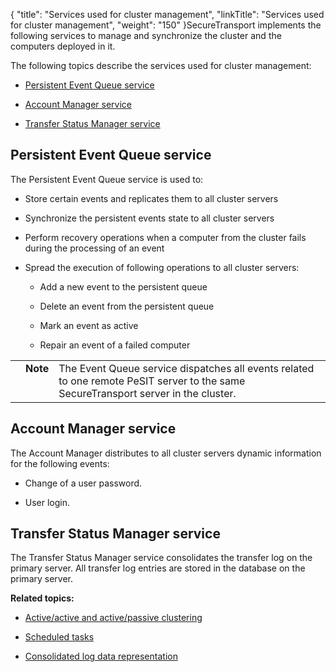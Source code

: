 {
    "title": "Services used for cluster management",
    "linkTitle": "Services used for cluster management",
    "weight": "150"
}SecureTransport implements the following services to manage and synchronize the cluster and the computers deployed in it.

The following topics describe the services used for cluster management:

-   [Persistent Event Queue service](#persistent)
-   [Account Manager service](#account)
-   [Transfer Status Manager service](#transfer)

## <span id="Persistent"></span>Persistent Event Queue service

The Persistent Event Queue service is used to:

-   Store certain events and replicates them to all cluster servers
-   Synchronize the persistent events state to all cluster servers
-   Perform recovery operations when a computer from the cluster fails during the processing of an event
-   Spread the execution of following operations to all cluster servers:
    -   Add a new event to the persistent queue
    -   Delete an event from the persistent queue
    -   Mark an event as active
    -   Repair an event of a failed computer

<table cellpadding="0" cellspacing="0">
   <col/>
   <col/>
   <col/>
      <tr>
         <td valign="top">         </td>
         <td valign="top"><span><b>Note</b></span>
         </td>
         <td data-mc-autonum="&lt;b&gt;Note&lt;/b&gt;" valign="top">The Event Queue service dispatches all events related to one remote PeSIT server to the same <span>SecureTransport</span> server in the cluster.         </td>
      </tr>
</table>

## <span id="Account"></span>Account Manager service

The Account Manager distributes to all cluster servers dynamic information for the following events:

-   Change of a user password.
-   User login.

## <span id="Transfer"></span>Transfer Status Manager service

The Transfer Status Manager service consolidates the transfer log on the primary server. All transfer log entries are stored in the database on the primary server.

**Related topics:**

-   [Active/active and active/passive clustering](../c_st_active-active_active-passive_clustering)
-   [Scheduled tasks](../c_st_scheduled_tasks)
-   [Consolidated log data representation](../c_st_consolidated_log_data_representation)
